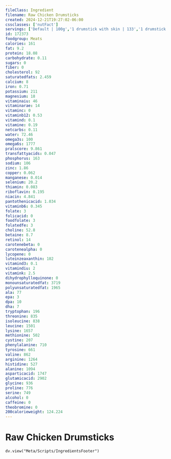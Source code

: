 ```yaml
---
fileClass: Ingredient
filename: Raw Chicken Drumsticks
created: 2024-12-21T19:27:02-06:00
cssclasses: ['nutFact']
servings: ['Default | 100g','1 drumstick with skin | 133','1 drumstick | 130']
id: 172373
foodgroup: Meats
calories: 161
fat: 9.2
protein: 18.08
carbohydrate: 0.11
sugars: 0
fiber: 0
cholesterol: 92
saturatedfats: 2.459
calcium: 8
iron: 0.71
potassium: 211
magnesium: 18
vitaminaiu: 46
vitaminarae: 14
vitaminc: 0
vitaminb12: 0.53
vitamind: 0.1
vitamine: 0.19
netcarbs: 0.11
water: 72.46
omega3s: 100
omega6s: 1777
pralscore: 9.861
transfattyacids: 0.047
phosphorus: 163
sodium: 106
zinc: 1.86
copper: 0.062
manganese: 0.014
selenium: 20.2
thiamin: 0.083
riboflavin: 0.195
niacin: 4.841
pantothenicacid: 1.034
vitaminb6: 0.345
folate: 3
folicacid: 0
foodfolate: 3
folatedfe: 3
choline: 52.8
betaine: 8.7
retinol: 14
carotenebeta: 0
carotenealpha: 0
lycopene: 0
luteinzeaxanthin: 102
vitamind3: 0.1
vitamindiu: 2
vitamink: 2.5
dihydrophylloquinone: 0
monounsaturatedfat: 3719
polyunsaturatedfat: 1965
ala: 77
epa: 3
dpa: 10
dha: 7
tryptophan: 196
threonine: 835
isoleucine: 838
leucine: 1501
lysine: 1657
methionine: 502
cystine: 207
phenylalanine: 710
tyrosine: 661
valine: 862
arginine: 1264
histidine: 527
alanine: 1094
asparticacid: 1747
glutamicacid: 2902
glycine: 936
proline: 776
serine: 749
alcohol: 0
caffeine: 0
theobromine: 0
200calorieweight: 124.224
---
```


# Raw Chicken Drumsticks

```dataviewjs
dv.view("Meta/Scripts/IngredientsFooter")
```